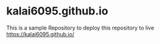 # kalai6095.github.io
This is a sample Repository to deploy this repository to live
https://kalai6095.github.io/
